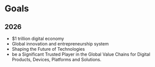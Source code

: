 # Goals
## 2026
- $1 trillion digital economy
- Global innovation and entrepreneurship system
- Shaping the Future of Technologies
- be a Significant Trusted Player in the Global Value Chains for Digital Products, Devices, Platforms and Solutions.